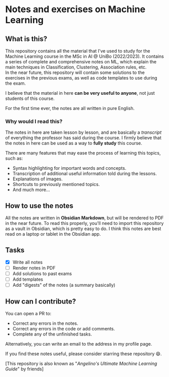 # Notes and exercises on Machine Learning        

## What is this?
This repository contains all the material that I've used to study for the Machine Learning course in the MSc in AI @ UniBo (2022/2023).
It contains a series of complete and comprehensive notes on ML, which explain the main techniques in Classification, Clustering, Association rules, etc.  
In the near future, this repository will contain some solutions to the exercises in the previous exams, as well as code templates to use during the exam.   

I believe that the material in here __can be very useful to anyone__, not just students of this course. 

For the first time ever, the notes are all written in pure English.

### Why would I read this?
The notes in here are taken lesson by lesson, and are basically a _transcript_ of everything the professor has said during the course.
I firmly believe that the notes in here can be used as a way to __fully study__ this course. 

There are many features that may ease the process of learning this topics, such as:
- Syntax highlighting for important words and concepts.
- Transcription of additional useful information told during the lessons.  
- Explanations of images.     
- Shortcuts to previously mentioned topics. 
- And much more... 

## How to use the notes
All the notes are written in __Obsidian Markdown__, but will be rendered to PDF in the near future. To read this properly, you'll need to import this repository as a vault 
in Obsidian, which is pretty easy to do. I think this notes are best read on a laptop or tablet in the Obsidian app.     

## Tasks
- [x] Write all notes
- [ ] Render notes in PDF
- [ ] Add solutions to past exams
- [ ] Add templates
- [ ] Add "digests" of the notes (a summary basically)

## How can I contribute?
You can open a PR to:
- Correct any errors in the notes. 
- Correct any errors in the code or add comments.
- Complete any of the unfinished tasks. 

Alternatively, you can write an email to the address in my profile page.  

If you find these notes useful, please consider starring these repository :smile:.  

[This repository is also known as "_Angelino's Ultimate Machine Learning Guide_" by friends]